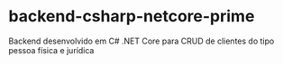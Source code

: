 # backend-csharp-netcore-prime
Backend desenvolvido em C# .NET Core para CRUD de clientes do tipo pessoa física e jurídica
